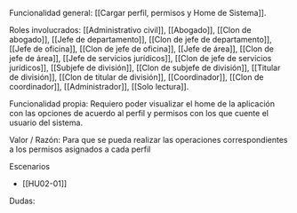 Funcionalidad general:
	[[Cargar perfil, permisos y Home de Sistema]].

Roles involucrados:
	[[Administrativo civil]], [[Abogado]], [[Clon de abogado]], [[Jefe de departamento]], [[Clon de jefe de departamento]], [[Jefe de oficina]], [[Clon de jefe de oficina]], [[Jefe de área]], [[Clon de jefe de área]], [[Jefe de servicios jurídicos]], [[Clon de jefe de servicios jurídicos]], [[Subjefe de división]], [[Clon de subjefe de división]], [[Titular de división]], [[Clon de titular de división]], [[Coordinador]], [[Clon de coordinador]], [[Administrador]], [[Solo lectura]].

Funcionalidad propia:
	Requiero poder visualizar el home de la aplicación con las opciones de acuerdo al perfil y permisos con los que cuente el usuario del sistema.

Valor / Razón:
	Para que se pueda realizar  las operaciones correspondientes  a los permisos asignados a cada perfil 

Escenarios
* [[HU02-01]]

Dudas:
